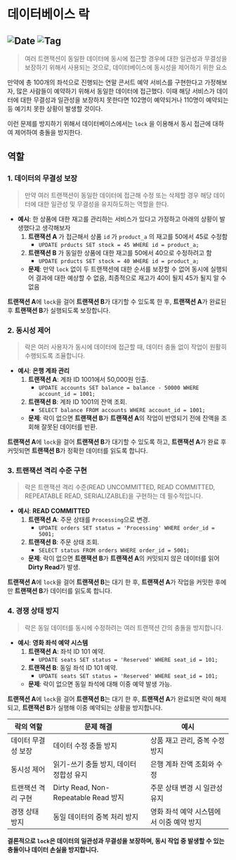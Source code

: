 # 데이터베이스 락

![Date](https://img.shields.io/badge/Date-2024--12--24-blue)
![Tag](https://img.shields.io/badge/Tag-Database-white)
---

> 여러 트랜잭션이 동일한 데이터에 동시에 접근할 경우에 대한 일관성과 무결성을 보장하기 위해서 사용되는 것으로, 데이터베이스에 동시성을 제어하기 위한 요소

만약에 총 100개의 좌석으로 진행되는 연말 콘서트 예약 서비스를 구현한다고 가정해보자, 많은 사람들이 예약하기 위해서 동일한 데이터에 접근했다. 이때 해당 서비스가 데이터에 대한 무결성과 일관성을 보장하지 못한다면 102명이 예약되거나 110명이 예약되는 등 예기치 못한 상황이 발생할 것이다.

이런 문제를 방지하기 위해서 데이터베이스에서는 `lock` 을 이용해서 동시 접근에 대하여 제어하여 충돌을 방지한다.

## 역할
### 1. 데이터의 무결성 보장
> 만약 여러 트랜잭션이 동일한 데이터에 접근해 수정 또는 삭제할 경우 해당 데이터에 대한 일관성 및 무결성을 유지하도하는 역할을 한다.

- **예시**: 한 상품에 대한 재고를 관리하는 서비스가 있다고 가정하고 아래의 상황이 발생했다고 생각해보자
  1. **트랜잭션 A** 가 접근해서 상품 `id` 가 `product_a` 의 재고를 50에서 45로 수정함
     - `UPDATE prducts SET stock = 45 WHERE id = product_a;`
  2. **트랜잭션  B** 가 동일한 상품에 대한 재고를 50에서 40으로 수정하려고 함
     - `UPDATE prducts SET stock = 40 WHERE id = product_a;` 
  - **문제**: 만약 `lock` 없이 두 트랜잭션에 대한 순서를 보장할 수 없어 동시에 실행되어 결과에 대한 예상할 수 없음, 최종적으로 재고가 40이 될지 45가 될지 알 수 없음
 
**트랜잭션 A**에 `lock`을 걸어 **트랜잭션 B**가 대기할 수 있도록 한 후, **트랜잭션 A**가 완료된 후 **트랜잭션 B**가 실행되도록 보장합니다.

### 2. 동시성 제어
> 락은 여러 사용자가 동시에 데이터에 접근할 때, 데이터 충돌 없이 작업이 원활히 수행되도록 조율합니다.

- **예시**: **은행 계좌 관리**
    1. **트랜잭션 A**: 계좌 ID 1001에서 50,000원 인출.
        - `UPDATE accounts SET balance = balance - 50000 WHERE account_id = 1001;`
    2. **트랜잭션 B**: 계좌 ID 1001의 잔액 조회.
        - `SELECT balance FROM accounts WHERE account_id = 1001;`
    - **문제**: 락이 없으면 **트랜잭션 B**가 **트랜잭션 A**의 작업이 반영되기 전에 잔액을 조회해 잘못된 데이터를 반환.
  
**트랜잭션 A**에 `lock`을 걸어 **트랜잭션 B**가 대기할 수 있도록 하고, **트랜잭션 A**가 완료 후 커밋되면 **트랜잭션 B**가 정확한 데이터를 읽도록 합니다.

### 3. 트랜잭션 격리 수준 구현
> 락은 트랜잭션 격리 수준(READ UNCOMMITTED, READ COMMITTED, REPEATABLE READ, SERIALIZABLE)을 구현하는 데 필수적입니다.

- **예시**: **READ COMMITTED**
    1. **트랜잭션 A**: 주문 상태를 `Processing`으로 변경.
        - `UPDATE orders SET status = 'Processing' WHERE order_id = 5001;`
    2. **트랜잭션 B**: 주문 상태 조회.
        - `SELECT status FROM orders WHERE order_id = 5001;`
    - **문제**: 락이 없으면 **트랜잭션 B**가 **트랜잭션 A**의 커밋되지 않은 데이터를 읽어 **Dirty Read**가 발생.

**트랜잭션 A**에 `lock`을 걸어 **트랜잭션 B**는 대기 한 후, **트랜잭션 A**가 작업을 커밋한 후에만 **트랜잭션 B**가 데이터를 읽도록 합니다.

### 4. 경쟁 상태 방지
> 락은 동일 데이터를 동시에 수정하려는 여러 트랜잭션 간의 충돌을 방지합니다.

- **예시**: **영화 좌석 예약 시스템**
    1. **트랜잭션 A**: 좌석 ID 101 예약.
        - `UPDATE seats SET status = 'Reserved' WHERE seat_id = 101;`
    2. **트랜잭션 B**: 동일 좌석 ID 101 예약.
        - `UPDATE seats SET status = 'Reserved' WHERE seat_id = 101;`
    - **문제**: 락이 없으면 동일 좌석에 대해 이중 예약 발생 가능.

**트랜잭션 A**에 `lock`을 걸어 **트랜잭션 B**는 대기 한 후, **트랜잭션 A**가 완료되면 락이 해제되고, **트랜잭션 B**가 실행해 이중 예약되는 상황을 방지합니다.

| **락의 역할**       | **문제 해결**                                         | **예시**                                         |
|------------------|---------------------------------------------------|---------------------------------------------|
| 데이터 무결성 보장   | 데이터 수정 충돌 방지                                   | 상품 재고 관리, 중복 수정 방지                     |
| 동시성 제어       | 읽기-쓰기 충돌 방지, 데이터 정합성 유지                       | 은행 계좌 잔액 조회와 수정                        |
| 트랜잭션 격리 구현   | Dirty Read, Non-Repeatable Read 방지                | 주문 상태 변경 시 일관성 유지                      |
| 경쟁 상태 방지      | 동일 데이터의 중복 처리 방지                              | 영화 좌석 예약 시스템에서 이중 예약 방지              |
**결론적으로 `lock`은 데이터의 일관성과 무결성을 보장하며, 동시 작업 중 발생할 수 있는 충돌이나 데이터 손실을 방지합니다.**